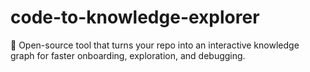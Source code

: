 # code-to-knowledge-explorer
🧭 Open-source tool that turns your repo into an interactive knowledge graph for faster onboarding, exploration, and debugging.
